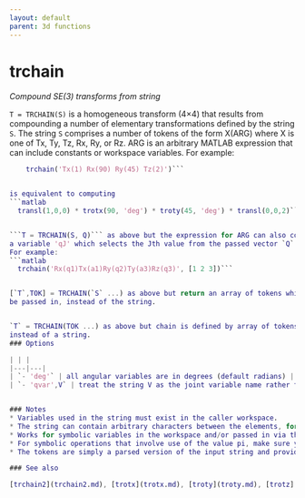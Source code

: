 ```yaml
---
layout: default
parent: 3d functions
---
```

# trchain
_Compound SE(3) transforms from string_


```T = TRCHAIN(S)``` is a homogeneous transform (4&times;4) that results from
compounding a number of elementary transformations defined by the string
`S`.  The string `S` comprises a number of tokens of the form X(ARG) where
X is one of Tx, Ty, Tz, Rx, Ry, or Rz.  ARG is an arbitrary MATLAB expression
that can include constants or workspace variables. For example:
```matlab
    trchain('Tx(1) Rx(90) Ry(45) Tz(2)')```


is equivalent to computing
```matlab
  transl(1,0,0) * trotx(90, 'deg') * troty(45, 'deg') * transl(0,0,2)```


```T = TRCHAIN(S, Q)``` as above but the expression for ARG can also contain
a variable 'qJ' which selects the Jth value from the passed vector `Q` (1&times;N).
For example:
```matlab
  trchain('Rx(q1)Tx(a1)Ry(q2)Ty(a3)Rz(q3)', [1 2 3])```


[`T`,TOK] = TRCHAIN(`S` ...) as above but return an array of tokens which can
be passed in, instead of the string.


`T` = TRCHAIN(TOK ...) as above but chain is defined by array of tokens
instead of a string.
### Options

| | |
|---|---|
| `- 'deg'` | all angular variables are in degrees (default radians) |
| `- 'qvar',V` | treat the string V as the joint variable name rather than 'q' |


### Notes
* Variables used in the string must exist in the caller workspace.
* The string can contain arbitrary characters between the elements, for    example space, +, *, . or even &vert;.
* Works for symbolic variables in the workspace and/or passed in via the    vector `Q`.
* For symbolic operations that involve use of the value pi, make sure you    define it first in the workspace: pi = sym('pi');
* The tokens are simply a parsed version of the input string and provide    some efficiency for repeated calls on the same chain.

### See also

[trchain2](trchain2.md), [trotx](trotx.md), [troty](troty.md), [trotz](trotz.md), [transl](transl.md), [SerialLink.trchain](SerialLink.trchain.md), [ets](ets.md)
